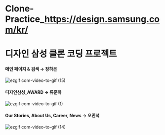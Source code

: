 # Clone-Practice_https://design.samsung.com/kr/
# 디자인 삼성 클론 코딩 프로젝트

<h4>메인 페이지 & 검색  &rarr;  장하은</h4>

![ezgif com-video-to-gif (15)](https://github.com/JangHaEunn/Clone-Practice_https-design.samsung.com-kr/assets/117424784/c848614d-4b07-4998-bad4-8d459db6c5c7)


<h4>디자인삼성_AWARD &rarr;  류준하</h4>

![ezgif com-video-to-gif (1)](https://github.com/JunHa1307/Clone-Practice_https-design.samsung.com-kr/assets/117423310/6be42057-c8f8-47a6-a1ed-3f703f4b61dc)

<h4>Our Stories, About Us, Career, News &rarr;  오민석</h4>

![ezgif com-video-to-gif (14)](https://github.com/JangHaEunn/Clone-Practice_https-design.samsung.com-kr/assets/117424784/3d6a7321-3407-408b-9c11-4ade59c6421b)
